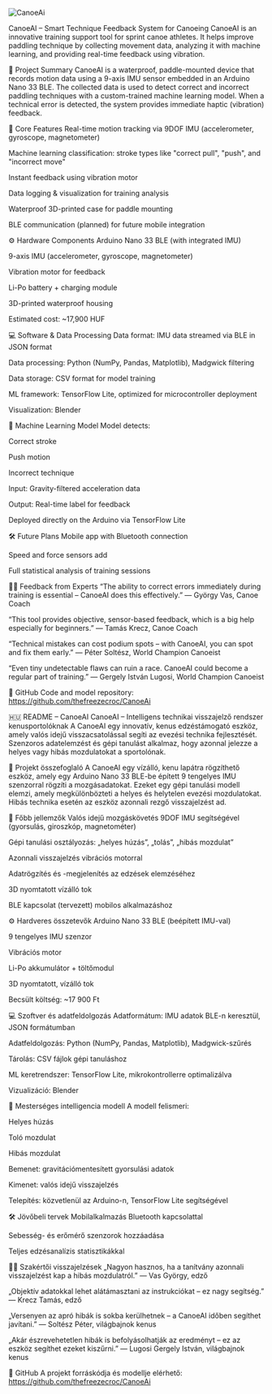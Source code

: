 

![CanoeAi](https://github.com/user-attachments/assets/a45f8860-4d18-43a5-86e5-a9b523071f4e)

CanoeAI – Smart Technique Feedback System for Canoeing
CanoeAI is an innovative training support tool for sprint canoe athletes. It helps improve paddling technique by collecting movement data, analyzing it with machine learning, and providing real-time feedback using vibration.

📌 Project Summary
CanoeAI is a waterproof, paddle-mounted device that records motion data using a 9-axis IMU sensor embedded in an Arduino Nano 33 BLE. The collected data is used to detect correct and incorrect paddling techniques with a custom-trained machine learning model. When a technical error is detected, the system provides immediate haptic (vibration) feedback.

🧠 Core Features
Real-time motion tracking via 9DOF IMU (accelerometer, gyroscope, magnetometer)

Machine learning classification: stroke types like "correct pull", "push", and "incorrect move"

Instant feedback using vibration motor

Data logging & visualization for training analysis

Waterproof 3D-printed case for paddle mounting

BLE communication (planned) for future mobile integration

⚙️ Hardware Components
Arduino Nano 33 BLE (with integrated IMU)

9-axis IMU (accelerometer, gyroscope, magnetometer)

Vibration motor for feedback

Li-Po battery + charging module

3D-printed waterproof housing

Estimated cost: ~17,900 HUF

💻 Software & Data Processing
Data format: IMU data streamed via BLE in JSON format

Data processing: Python (NumPy, Pandas, Matplotlib), Madgwick filtering

Data storage: CSV format for model training

ML framework: TensorFlow Lite, optimized for microcontroller deployment

Visualization: Blender

🤖 Machine Learning Model
Model detects:

Correct stroke

Push motion

Incorrect technique

Input: Gravity-filtered acceleration data

Output: Real-time label for feedback

Deployed directly on the Arduino via TensorFlow Lite

🛠️ Future Plans
Mobile app with Bluetooth connection

Speed and force sensors add

Full statistical analysis of training sessions

🧑‍🔬 Feedback from Experts
“The ability to correct errors immediately during training is essential – CanoeAI does this effectively.”
— György Vas, Canoe Coach

“This tool provides objective, sensor-based feedback, which is a big help especially for beginners.”
— Tamás Krecz, Canoe Coach

“Technical mistakes can cost podium spots – with CanoeAI, you can spot and fix them early.”
— Péter Soltész, World Champion Canoeist

“Even tiny undetectable flaws can ruin a race. CanoeAI could become a regular part of training.”
— Gergely István Lugosi, World Champion Canoeist

🔗 GitHub
Code and model repository:
https://github.com/thefreezecroc/CanoeAi

🇭🇺 README – CanoeAI
CanoeAI – Intelligens technikai visszajelző rendszer kenusportolóknak
A CanoeAI egy innovatív, kenus edzéstámogató eszköz, amely valós idejű visszacsatolással segíti az evezési technika fejlesztését. Szenzoros adatelemzést és gépi tanulást alkalmaz, hogy azonnal jelezze a helyes vagy hibás mozdulatokat a sportolónak.

📌 Projekt összefoglaló
A CanoeAI egy vízálló, kenu lapátra rögzíthető eszköz, amely egy Arduino Nano 33 BLE-be épített 9 tengelyes IMU szenzorral rögzíti a mozgásadatokat. Ezeket egy gépi tanulási modell elemzi, amely megkülönbözteti a helyes és helytelen evezési mozdulatokat. Hibás technika esetén az eszköz azonnali rezgő visszajelzést ad.

🧠 Főbb jellemzők
Valós idejű mozgáskövetés 9DOF IMU segítségével (gyorsulás, giroszkóp, magnetométer)

Gépi tanulási osztályozás: „helyes húzás”, „tolás”, „hibás mozdulat”

Azonnali visszajelzés vibrációs motorral

Adatrögzítés és -megjelenítés az edzések elemzéséhez

3D nyomtatott vízálló tok

BLE kapcsolat (tervezett) mobilos alkalmazáshoz

⚙️ Hardveres összetevők
Arduino Nano 33 BLE (beépített IMU-val)

9 tengelyes IMU szenzor

Vibrációs motor

Li-Po akkumulátor + töltőmodul

3D nyomtatott, vízálló tok

Becsült költség: ~17 900 Ft

💻 Szoftver és adatfeldolgozás
Adatformátum: IMU adatok BLE-n keresztül, JSON formátumban

Adatfeldolgozás: Python (NumPy, Pandas, Matplotlib), Madgwick-szűrés

Tárolás: CSV fájlok gépi tanuláshoz

ML keretrendszer: TensorFlow Lite, mikrokontrollerre optimalizálva

Vizualizáció: Blender

🤖 Mesterséges intelligencia modell
A modell felismeri:

Helyes húzás

Toló mozdulat

Hibás mozdulat

Bemenet: gravitációmentesített gyorsulási adatok

Kimenet: valós idejű visszajelzés

Telepítés: közvetlenül az Arduino-n, TensorFlow Lite segítségével

🛠️ Jövőbeli tervek
Mobilalkalmazás Bluetooth kapcsolattal

Sebesség- és erőmérő szenzorok hozzáadása

Teljes edzésanalízis statisztikákkal

🧑‍🔬 Szakértői visszajelzések
„Nagyon hasznos, ha a tanítvány azonnali visszajelzést kap a hibás mozdulatról.”
— Vas György, edző

„Objektív adatokkal lehet alátámasztani az instrukciókat – ez nagy segítség.”
— Krecz Tamás, edző

„Versenyen az apró hibák is sokba kerülhetnek – a CanoeAI időben segíthet javítani.”
— Soltész Péter, világbajnok kenus

„Akár észrevehetetlen hibák is befolyásolhatják az eredményt – ez az eszköz segíthet ezeket kiszűrni.”
— Lugosi Gergely István, világbajnok kenus

🔗 GitHub
A projekt forráskódja és modellje elérhető:
https://github.com/thefreezecroc/CanoeAi
